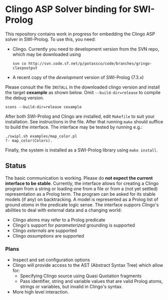 # Clingo ASP Solver binding for SWI-Prolog

This repository contains work in progress for embedding the Clingo ASP
solver in SWI-Prolog.  To use this, you need:

  - Clingo.  Currently you need to development version from the SVN
    repo, which may be downloaded using

    ```{shell}
    svn co http://svn.code.sf.net/p/potassco/code/branches/gringo-claspoutput
    ```

  - A recent copy of the _development_ version of SWI-Prolog (7.3.x)

Please consult the file `INSTALL` in   the downloaded clingo version and
install   the   target    **cexample**    as     shown    below.    Omit
`--build-dir=release` to compile the debug version.

```{shell}
scons --build-dir=release cexample
```

After both SWI-Prolog and Clingo are installed, edit `Makefile` to suit
your installation. See instructions in the file. After that running
`make` should suffice to build the interface. The interface may be
tested by running e.g.:

```{shell}
./swipl.sh examples/map_color.pl
?- map_color(Colors).
```

Finally, the system is installed as a SWI-Prolog library using `make
install`.


## Status

The basic communication is working. Please do **not expect the current
interface to be stable**. Currently, the interface allows for creating a
Clingo program from a string or loading one from a file or from a (not
yet settled) representation as a Prolog term. The program can be asked
for its stable models (if any) on backtracking. A model is represented
as a Prolog list of ground _atoms_ in the predicate logic sense.  The
interface suppors Clingo's abilities to deal with external data and a
changing world:

  - Clingo atoms may refer to a Prolog predicate
  - Clingo's support for _parameterized_ grounding is supported
  - Clingo _externals_ are supported
  - Clingo _assumptions_ are supported


### Plans

  - Inspect and set configuration options
  - Clingo will provide access to the AST (Abstract Syntax Tree) which
    allow for:
    - Specifying Clingo source using Quasi Quotation fragments
    - Pass identifier, string and variable values that are valid
      Prolog atoms, strings or variables, but invalid in Clingo's
      syntax.
  - More high level interaction.
